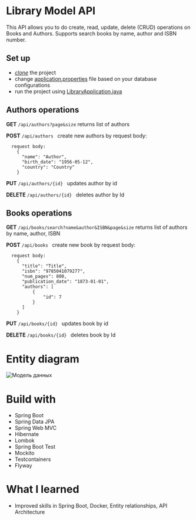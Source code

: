 # Library Model API
This API allows you to do create, read, update, delete (CRUD) operations on Books and Authors. Supports search books by name, author and ISBN number. 

## Set up 
- [*clone*](https://github.com/HUNT-ER/library-model.git) the project
- change [application.properties](src/main/resources/application.properties) file based on your database configurations
- run the project using [LibraryApplication.java](src/main/java/com/boldyrev/library/LibraryApplication.java)

## Authors operations

**GET** `/api/authors?page&size`
  returns list of authors

**POST** `/api/authors `
  create new authors by request body:

```agsl
  request body:
    {
      "name": "Author",
      "birth_date": "1956-05-12",
      "country": "Country"
    }
```

**PUT** `/api/authors/{id} `
updates author by id

**DELETE** `/api/authors/{id} `
deletes author by Id


## Books operations

**GET** `/api/books/search?name&author&ISBN&page&size`
  returns list of authors by name, author, ISBN

**POST** `/api/books `
  create new book by request body:

```agsl
  request body:
    {
      "title": "Title",
      "isbn": "9785041079277",
      "num_pages": 800,
      "publication_date": "1873-01-01",
      "authors": [
          {
              "id": 7
          }
      ]
    }
```

**PUT** `/api/books/{id} `
updates book by id

**DELETE** `/api/books/{id} `
deletes book by Id

# Entity diagram
![Модель данных](https://github.com/HUNT-ER/library-model/assets/38404914/27d33c26-fe64-4101-a35b-27dc07e67ab1)

# Build with
- Spring Boot
- Spring Data JPA
- Spring Web MVC
- Hibernate
- Lombok
- Spring Boot Test
- Mockito
- Testcontainers
- Flyway

# What I learned
- Improved skills in Spring Boot, Docker, Entity relationships, API Architecture
